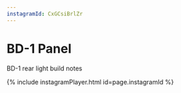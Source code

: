 ```yaml
---
instagramId: CxGCsiBrlZr
---
```


# BD-1 Panel
BD-1 rear light build notes

{% include instagramPlayer.html id=page.instagramId %}
